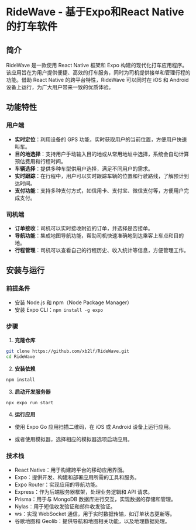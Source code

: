 # RideWave - 基于Expo和React Native的打车软件

## 简介

RideWave 是一款使用 React Native 框架和 Expo 构建的现代化打车应用程序。该应用旨在为用户提供便捷、高效的打车服务，同时为司机提供接单和管理行程的功能。借助 React Native 的跨平台特性，RideWave 可以同时在 iOS 和 Android 设备上运行，为广大用户带来一致的优质体验。

## 功能特性

### 用户端

- **实时定位**：利用设备的 GPS 功能，实时获取用户的当前位置，方便用户快速叫车。
- **目的地选择**：支持用户手动输入目的地或从常用地址中选择，系统会自动计算预估费用和行程时间。
- **车辆选择**：提供多种车型供用户选择，满足不同用户的需求。
- **实时跟踪**：在行程中，用户可以实时跟踪车辆的位置和行驶路线，了解预计到达时间。
- **支付功能**：支持多种支付方式，如信用卡、支付宝、微信支付等，方便用户完成支付。

### 司机端

- **订单接收**：司机可以实时接收附近的订单，并选择是否接单。
- **导航功能**：集成地图导航功能，帮助司机快速准确地到达乘客上车点和目的地。
- **行程管理**：司机可以查看自己的行程历史、收入统计等信息，方便管理工作。

## 安装与运行

### 前提条件

- 安装 Node.js 和 npm（Node Package Manager）
- 安装 Expo CLI：`npm install -g expo`

### 步骤

1. **克隆仓库**

```bash
git clone https://github.com/xb2lf/RideWave.git
cd RideWave
```

2. **安装依赖**

```bash
npm install
```

3. **启动开发服务器**

```bash
npx expo run start
```

4. **运行应用**

- 使用 Expo Go 应用扫描二维码，在 iOS 或 Android 设备上运行应用。

- 或者使用模拟器，选择相应的模拟器选项启动应用。

### 技术栈

- React Native：用于构建跨平台的移动应用界面。
- Expo：提供开发、构建和部署应用所需的工具和服务。
- Expo Router：实现应用的导航功能。
- Express：作为后端服务器框架，处理业务逻辑和 API 请求。
- Prisma：用于与 MongoDB 数据库进行交互，实现数据的存储和管理。
- Nylas：用于短信收发验证和邮件收发验证。
- ws：实现 WebSocket 通信，用于实时数据传输，如订单状态更新等。
- 谷歌地图和 Geolib：提供导航和地图相关功能，以及地理数据处理。
